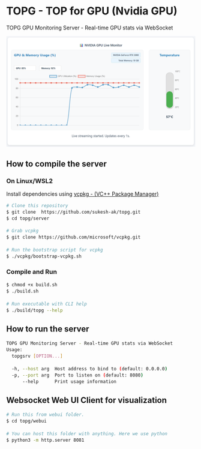 # TOPG - TOP for GPU (Nvidia GPU)
TOPG GPU Monitoring Server - Real-time GPU stats via WebSocket  

![alt text](assets/webui.png)

## How to compile the server

### On Linux/WSL2
Install dependencies using [vcpkg - (VC++ Package Manager)](https://vcpkg.io/en/index.html) 

```bash
# Clone this repository 
$ git clone  https://github.com/sukesh-ak/topg.git
$ cd topg/server

# Grab vcpkg
$ git clone https://github.com/microsoft/vcpkg.git

# Run the bootstrap script for vcpkg
$ ./vcpkg/bootstrap-vcpkg.sh
```

### Compile and Run
```bash
$ chmod +x build.sh
$ ./build.sh

# Run executable with CLI help
$ ./build/topg --help
```

## How to run the server
```bash
TOPG GPU Monitoring Server - Real-time GPU stats via WebSocket
Usage:
  topgsrv [OPTION...]

  -h, --host arg  Host address to bind to (default: 0.0.0.0)
  -p, --port arg  Port to listen on (default: 8080)
      --help      Print usage information
```

## Websocket Web UI Client for visualization
```bash
# Run this from webui folder. 
$ cd topg/webui

# You can host this folder with anything. Here we use python
$ python3 -m http.server 8081
```
